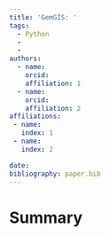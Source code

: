 ```yaml
---
title: 'GemGIS: '
tags:
  - Python
  - 
  - 
authors:
  - name: 
    orcid:
    affiliation: 1
  - name: 
    orcid: 
    affiliation: 2
affiliations:
 - name: 
   index: 1
 - name: 
   index: 2

date: 
bibliography: paper.bib
---
```


# Summary
